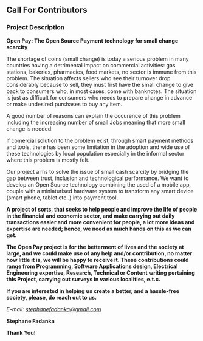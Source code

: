 ## Call For Contributors

### Project Description

**Open Pay: The Open Source Payment technology for small change scarcity**

The shortage of coins (small change) is today a serious problem in many countries having a detrimental impact on commercial activities: gas stations, bakeries, pharmacies, food markets, no sector is immune from this problem. The situation affects sellers who see their turnover drop considerably because to sell, they must first have the small change to give back to consumers who, in most cases, come with banknotes. The situation is just as difficult for consumers who needs to prepare change in advance or make undesired purshases to buy any item. 

A good number of reasons can explain the occurence of this problem including the increasing number of small Jobs meaning that more small change is needed.

If comercial solution to the problem exist, through smart payment methods and tools, there has been some limitation in the adoption and wide use of these technologies by local population especially in the informal sector where this problem is mostly felt. 

Our project aims to solve the issue of small cash scarcity by bridging the gap between trust, inclusion and technological performance. We want to develop an Open Source technology combining the used of a mobile app, couple with a miniaturised hardware system to transform any smart device (smart phone, tablet etc..) into payment tool.

**A project of sorts, that seeks to help people and improve the life of people in the financial and economic sector, and make carrying out daily transactions easier and more convenient for people, a lot more ideas and expertise are needed; hence, we need as much hands on this as we can get.**

**The Open Pay project is for the betterment of lives and the society at large, and we could make use of any help and/or contribution, no matter how little it is, we will be happy to receive it. These contributions could range from Programming, Software Applications design, Electrical Engineering expertise, Research, Technical or Content writing pertaining this Project, carrying out surveys in various localities, e.t.c.**

**If you are interested in helping us create a better, and a hassle-free society, please, do reach out to us.**

*E-mail: stephanefadanka@gmail.com*

**Stephane Fadanka**

**Thank You!**
